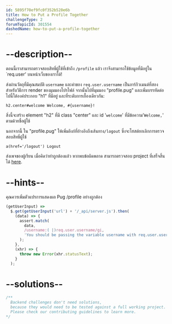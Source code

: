 ```yaml
---
id: 5895f70ef9fc0f352b528e6b
title: How to Put a Profile Together
challengeType: 2
forumTopicId: 301554
dashedName: how-to-put-a-profile-together
---
```


# --description--

ตอนนี้เราสามารถตรวจสอบสิทธิ์ผู้ใช้ที่เข้าถึง  `/profile` แล้ว เราจึงสามารถใช้ข้อมูลที่มีอยู่ใน `req.user' บนหน้าเว็บของเราได้!

ส่งผ่านวัตถุที่มีคุณสมบัติ `username`  และค่าของ `req.user.username` เป็นอาร์กิวเมนต์ที่สองสำหรับวิธีการ render ของมุมมองโปรไฟล์ จากนั้นไปที่มุมมอง "profile.pug" และเพิ่มบรรทัดต่อไปนี้ใต้องค์ประกอบ "h1" ที่มีอยู่ และที่ระดับการเยื้องเดียวกัน:

```pug
h2.center#welcome Welcome, #{username}!
```

สิ่งนี้จะสร้าง element  "h2" ที่มี class "center" และ id  '`welcome`' ที่มีข้อความ'`Welcome,`' ตามด้วยชื่อผู้ใช้

นอกจากนี้ ใน "profile.pug" ให้เพิ่มลิงก์ที่อ้างอิงถึงเส้นทาง`/logout` ซึ่งจะโฮสต์ยกเลิกการตรวจสอบสิทธิ์ผู้ใช้

```pug
a(href='/logout') Logout
```

ส่งเพจของผู้เรียน เมื่อคิดว่าทำถูกต้องแล้ว หากพบข้อผิดพลาด สามารถตรวจสอบ project ที่เสร็จสิ้นได้ [here](https://gist.github.com/camperbot/136b3ad611cc80b41cab6f74bb460f6a).

# --hints--

คุณควรเพิ่มตัวแปรการแสดงผล Pug  /profile อย่างถูกต้อง

```js
(getUserInput) =>
  $.get(getUserInput('url') + '/_api/server.js').then(
    (data) => {
      assert.match(
        data,
        /username:( |)req.user.username/gi,
        'You should be passing the variable username with req.user.username into the render function of the profile page'
      );
    },
    (xhr) => {
      throw new Error(xhr.statusText);
    }
  );
```

# --solutions--

```js
/**
  Backend challenges don't need solutions, 
  because they would need to be tested against a full working project. 
  Please check our contributing guidelines to learn more.
*/
```

